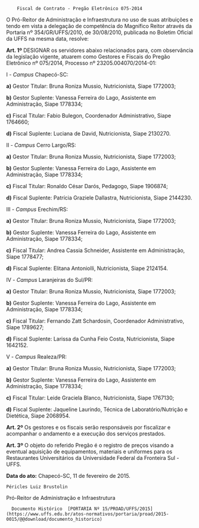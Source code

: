         Fiscal de Contrato - Pregão Eletrônico 075-2014  

O Pró-Reitor de Administração e Infraestrutura no uso de suas atribuições e tendo em vista a delegação de competência do Magnífico Reitor através da Portaria nº 354/GR/UFFS/2010, de 30/08/2010, publicada no Boletim Oficial da UFFS na mesma data, resolve:

 **Art. 1º** DESIGNAR os servidores abaixo relacionados para, com observância da legislação vigente, atuarem como Gestores e Fiscais do Pregão Eletrônico nº 075/2014, Processo nº 23205.004070/2014-01:

 I - *Campus* Chapecó-SC:

 **a)** Gestor Titular: Bruna Roniza Mussio, Nutricionista, Siape 1772003;

 **b)** Gestor Suplente: Vanessa Ferreira do Lago, Assistente em Administração, Siape 1778334;

 **c)** Fiscal Titular: Fabio Bulegon, Coordenador Administrativo, Siape 1764660;

 **d)** Fiscal Suplente: Luciana de David, Nutricionista, Siape 2130270.

 II - *Campus* Cerro Largo/RS:

 **a)** Gestor Titular: Bruna Roniza Mussio, Nutricionista, Siape 1772003;

 **b)** Gestor Suplente: Vanessa Ferreira do Lago, Assistente em Administração, Siape 1778334;

 **c)** Fiscal Titular: Ronaldo César Darós, Pedagogo, Siape 1906874;

 **d)** Fiscal Suplente: Patrícia Graziele Dallastra, Nutricionista, Siape 2144230.

 III - *Campus* Erechim/RS:

 **a)** Gestor Titular: Bruna Roniza Mussio, Nutricionista, Siape 1772003;

 **b)** Gestor Suplente: Vanessa Ferreira do Lago, Assistente em Administração, Siape 1778334;

 **c)** Fiscal Titular: Andrea Cassia Schneider, Assistente em Administração, Siape 1778477;

 **d)** Fiscal Suplente: Elitana Antoniolli, Nutricionista, Siape 2124154.

 IV - *Campus* Laranjeiras do Sul/PR:

 **a)** Gestor Titular: Bruna Roniza Mussio, Nutricionista, Siape 1772003;

 **b)** Gestor Suplente: Vanessa Ferreira do Lago, Assistente em Administração, Siape 1778334;

 **c)** Fiscal Titular: Fernando Zatt Schardosin, Coordenador Administrativo, Siape 1789627;

 **d)** Fiscal Suplente: Larissa da Cunha Feio Costa, Nutricionista, Siape 1642152.

 V - *Campus* Realeza/PR:

 **a)** Gestor Titular: Bruna Roniza Mussio, Nutricionista, Siape 1772003;

 **b)** Gestor Suplente: Vanessa Ferreira do Lago, Assistente em Administração, Siape 1778334;

 **c)** Fiscal Titular: Leide Graciela Blanco, Nutricionista, Siape 1767130;

 **d)** Fiscal Suplente: Jaqueline Laurindo, Técnica de Laboratório/Nutrição e Dietética, Siape 2068954.

 **Art. 2º** Os gestores e os fiscais serão responsáveis por fiscalizar e acompanhar o andamento e a execução dos serviços prestados.

 **Art. 3º** O objeto do referido Pregão é o registro de preços visando a eventual aquisição de equipamentos, materiais e uniformes para os Restaurantes Universitários da Universidade Federal da Fronteira Sul - UFFS.

  

   **Data do ato:** Chapecó-SC, 11 de fevereiro de 2015.   
 

    Péricles Luiz Brustolin   
 Pró-Reitor de Administração e Infraestrutura 

      Documento Histórico  [PORTARIA Nº 15/PROAD/UFFS/2015](https://www.uffs.edu.br/atos-normativos/portaria/proad/2015-0015/@@download/documento_historico)     
      
